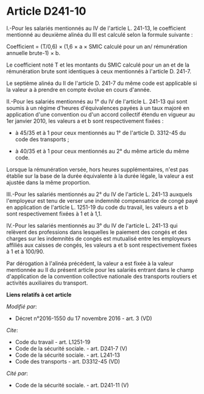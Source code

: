 # Article D241-10

I.-Pour les salariés mentionnés au IV de l'article L. 241-13, le coefficient mentionné au deuxième alinéa du III est calculé
selon la formule suivante : 

Coefficient = (T/0,6) × (1,6 × a × SMIC calculé pour un an/ rémunération annuelle brute-1) × b. 

Le coefficient noté T et les montants du SMIC calculé pour un an et de la rémunération brute sont identiques à ceux
mentionnés à l'article D. 241-7. 

Le septième alinéa du II de l'article D. 241-7 du même code est applicable si la valeur a à prendre en compte évolue en cours
d'année. 

II.-Pour les salariés mentionnés au 1° du IV de l'article L. 241-13 qui sont soumis à un régime d'heures d'équivalences
payées à un taux majoré en application d'une convention ou d'un accord collectif étendu en vigueur au 1er janvier 2010, les
valeurs a et b sont respectivement fixées :

- à 45/35 et à 1 pour ceux mentionnés au 1° de l'article D. 3312-45 du code des transports ;

- à 40/35 et à 1 pour ceux mentionnés au 2° du même article du même code. 

Lorsque la rémunération versée, hors heures supplémentaires, n'est pas établie sur la base de la durée équivalente à la durée
légale, la valeur a est ajustée dans la même proportion. 

III.-Pour les salariés mentionnés au 2° du IV de l'article L. 241-13 auxquels l'employeur est tenu de verser une indemnité
compensatrice de congé payé en application de l'article L. 1251-19 du code du travail, les valeurs a et b sont respectivement
fixées à 1 et à 1,1. 

IV.-Pour les salariés mentionnés au 3° du IV de l'article L. 241-13 qui relèvent des professions dans lesquelles le paiement
des congés et des charges sur les indemnités de congés est mutualisé entre les employeurs affiliés aux caisses de congés, les
valeurs a et b sont respectivement fixées à 1 et à 100/90. 

Par dérogation à l'alinéa précédent, la valeur a est fixée à la valeur mentionnée au II du présent article pour les salariés
entrant dans le champ d'application de la convention collective nationale des transports routiers et activités auxiliaires du
transport.

**Liens relatifs à cet article**

_Modifié par_:

  - Décret n°2016-1550 du 17 novembre 2016 - art. 3 (VD)

_Cite_:

  - Code du travail - art. L1251-19
  - Code de la sécurité sociale. - art. D241-7 (V)
  - Code de la sécurité sociale. - art. L241-13
  - Code des transports - art. D3312-45 (VD)

_Cité par_:

  - Code de la sécurité sociale. - art. D241-11 (V)
